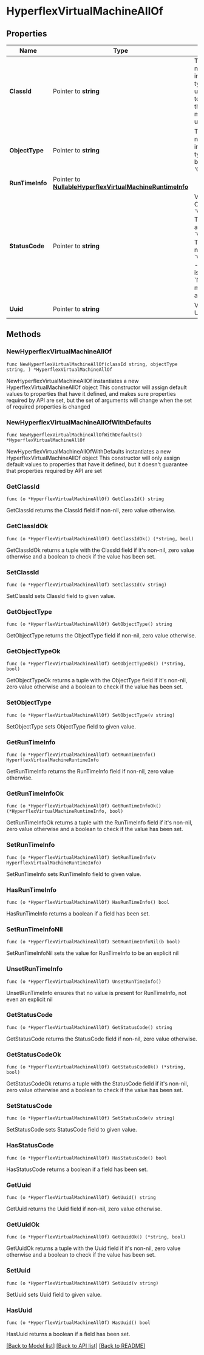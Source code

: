 # HyperflexVirtualMachineAllOf

## Properties

Name | Type | Description | Notes
------------ | ------------- | ------------- | -------------
**ClassId** | Pointer to **string** | The fully-qualified name of the instantiated, concrete type. This property is used as a discriminator to identify the type of the payload when marshaling and unmarshaling data. | [default to "hyperflex.VirtualMachine"]
**ObjectType** | Pointer to **string** | The fully-qualified name of the instantiated, concrete type. The value should be the same as the &#39;ClassId&#39; property. | [default to "hyperflex.VirtualMachine"]
**RunTimeInfo** | Pointer to [**NullableHyperflexVirtualMachineRuntimeInfo**](hyperflex.VirtualMachineRuntimeInfo.md) |  | [optional] 
**StatusCode** | Pointer to **string** | Virtual Machine Status Code. * &#x60;VM_ACCESSIBLE&#x60; - This virtual machine is accessible. * &#x60;VM_INACCESSIBLE&#x60; - This virtual machine is not accessible. * &#x60;VM_NOT_SUPPORTED&#x60; - This virtual machine is not supported. * &#x60;NONE&#x60; - This virtual machine does not have a status code. | [optional] [readonly] [default to "VM_ACCESSIBLE"]
**Uuid** | Pointer to **string** | Virtual machine unique UUID. | [optional] [readonly] 

## Methods

### NewHyperflexVirtualMachineAllOf

`func NewHyperflexVirtualMachineAllOf(classId string, objectType string, ) *HyperflexVirtualMachineAllOf`

NewHyperflexVirtualMachineAllOf instantiates a new HyperflexVirtualMachineAllOf object
This constructor will assign default values to properties that have it defined,
and makes sure properties required by API are set, but the set of arguments
will change when the set of required properties is changed

### NewHyperflexVirtualMachineAllOfWithDefaults

`func NewHyperflexVirtualMachineAllOfWithDefaults() *HyperflexVirtualMachineAllOf`

NewHyperflexVirtualMachineAllOfWithDefaults instantiates a new HyperflexVirtualMachineAllOf object
This constructor will only assign default values to properties that have it defined,
but it doesn't guarantee that properties required by API are set

### GetClassId

`func (o *HyperflexVirtualMachineAllOf) GetClassId() string`

GetClassId returns the ClassId field if non-nil, zero value otherwise.

### GetClassIdOk

`func (o *HyperflexVirtualMachineAllOf) GetClassIdOk() (*string, bool)`

GetClassIdOk returns a tuple with the ClassId field if it's non-nil, zero value otherwise
and a boolean to check if the value has been set.

### SetClassId

`func (o *HyperflexVirtualMachineAllOf) SetClassId(v string)`

SetClassId sets ClassId field to given value.


### GetObjectType

`func (o *HyperflexVirtualMachineAllOf) GetObjectType() string`

GetObjectType returns the ObjectType field if non-nil, zero value otherwise.

### GetObjectTypeOk

`func (o *HyperflexVirtualMachineAllOf) GetObjectTypeOk() (*string, bool)`

GetObjectTypeOk returns a tuple with the ObjectType field if it's non-nil, zero value otherwise
and a boolean to check if the value has been set.

### SetObjectType

`func (o *HyperflexVirtualMachineAllOf) SetObjectType(v string)`

SetObjectType sets ObjectType field to given value.


### GetRunTimeInfo

`func (o *HyperflexVirtualMachineAllOf) GetRunTimeInfo() HyperflexVirtualMachineRuntimeInfo`

GetRunTimeInfo returns the RunTimeInfo field if non-nil, zero value otherwise.

### GetRunTimeInfoOk

`func (o *HyperflexVirtualMachineAllOf) GetRunTimeInfoOk() (*HyperflexVirtualMachineRuntimeInfo, bool)`

GetRunTimeInfoOk returns a tuple with the RunTimeInfo field if it's non-nil, zero value otherwise
and a boolean to check if the value has been set.

### SetRunTimeInfo

`func (o *HyperflexVirtualMachineAllOf) SetRunTimeInfo(v HyperflexVirtualMachineRuntimeInfo)`

SetRunTimeInfo sets RunTimeInfo field to given value.

### HasRunTimeInfo

`func (o *HyperflexVirtualMachineAllOf) HasRunTimeInfo() bool`

HasRunTimeInfo returns a boolean if a field has been set.

### SetRunTimeInfoNil

`func (o *HyperflexVirtualMachineAllOf) SetRunTimeInfoNil(b bool)`

 SetRunTimeInfoNil sets the value for RunTimeInfo to be an explicit nil

### UnsetRunTimeInfo
`func (o *HyperflexVirtualMachineAllOf) UnsetRunTimeInfo()`

UnsetRunTimeInfo ensures that no value is present for RunTimeInfo, not even an explicit nil
### GetStatusCode

`func (o *HyperflexVirtualMachineAllOf) GetStatusCode() string`

GetStatusCode returns the StatusCode field if non-nil, zero value otherwise.

### GetStatusCodeOk

`func (o *HyperflexVirtualMachineAllOf) GetStatusCodeOk() (*string, bool)`

GetStatusCodeOk returns a tuple with the StatusCode field if it's non-nil, zero value otherwise
and a boolean to check if the value has been set.

### SetStatusCode

`func (o *HyperflexVirtualMachineAllOf) SetStatusCode(v string)`

SetStatusCode sets StatusCode field to given value.

### HasStatusCode

`func (o *HyperflexVirtualMachineAllOf) HasStatusCode() bool`

HasStatusCode returns a boolean if a field has been set.

### GetUuid

`func (o *HyperflexVirtualMachineAllOf) GetUuid() string`

GetUuid returns the Uuid field if non-nil, zero value otherwise.

### GetUuidOk

`func (o *HyperflexVirtualMachineAllOf) GetUuidOk() (*string, bool)`

GetUuidOk returns a tuple with the Uuid field if it's non-nil, zero value otherwise
and a boolean to check if the value has been set.

### SetUuid

`func (o *HyperflexVirtualMachineAllOf) SetUuid(v string)`

SetUuid sets Uuid field to given value.

### HasUuid

`func (o *HyperflexVirtualMachineAllOf) HasUuid() bool`

HasUuid returns a boolean if a field has been set.


[[Back to Model list]](../README.md#documentation-for-models) [[Back to API list]](../README.md#documentation-for-api-endpoints) [[Back to README]](../README.md)


